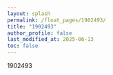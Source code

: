 ```yaml
---
layout: splash
permalink: /float_pages/1902493/
title: "1902493"
author_profile: false
last_modified_at: 2025-06-13
toc: false
---
```

 
1902493
